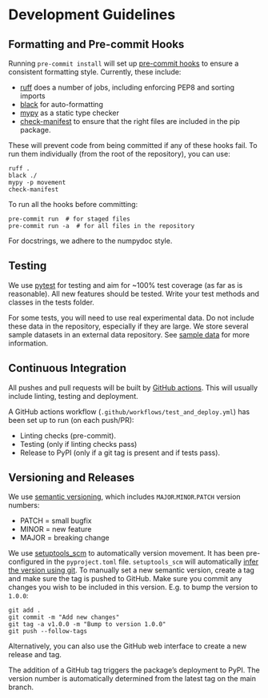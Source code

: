 # Development Guidelines

## Formatting and Pre-commit Hooks

Running `pre-commit install` will set up [pre-commit hooks](https://pre-commit.com/) to ensure a consistent formatting style. Currently, these include:
* [ruff](https://github.com/charliermarsh/ruff) does a number of jobs, including enforcing PEP8 and sorting imports
* [black](https://black.readthedocs.io/en/stable/) for auto-formatting
* [mypy](https://mypy.readthedocs.io/en/stable/index.html) as a static type checker
* [check-manifest](https://github.com/mgedmin/check-manifest) to ensure that the right files are included in the pip package.

These will prevent code from being committed if any of these hooks fail. To run them individually (from the root of the repository), you can use:

    ruff .
    black ./
    mypy -p movement
    check-manifest
To run all the hooks before committing:

    pre-commit run  # for staged files
    pre-commit run -a  # for all files in the repository

For docstrings, we adhere to the numpydoc style.

## Testing
We use [pytest](https://docs.pytest.org/en/latest/) for testing and aim for ~100% test coverage (as far as is reasonable). All new features should be tested. Write your test methods and classes in the tests folder.

For some tests, you will need to use real experimental data. Do not include these data in the repository, especially if they are large. We store several sample datasets in an external data repository. See [sample data](https://neuroinformatics-unit.github.io/movement/contributing.html#sample-data) for more information.

## Continuous Integration
All pushes and pull requests will be built by [GitHub actions](https://docs.github.com/en/actions). This will usually include linting, testing and deployment.

A GitHub actions workflow (`.github/workflows/test_and_deploy.yml`) has been set up to run (on each push/PR):
* Linting checks (pre-commit).
* Testing (only if linting checks pass)
* Release to PyPI (only if a git tag is present and if tests pass).

## Versioning and Releases
We use [semantic versioning](https://semver.org/), which includes `MAJOR`.`MINOR`.`PATCH` version numbers:
* PATCH = small bugfix
* MINOR = new feature
* MAJOR = breaking change

We use [setuptools_scm](https://github.com/pypa/setuptools_scm) to automatically version movement. It has been pre-configured in the `pyproject.toml` file. `setuptools_scm` will automatically [infer the version using git](https://github.com/pypa/setuptools_scm#default-versioning-scheme). To manually set a new semantic version, create a tag and make sure the tag is pushed to GitHub. Make sure you commit any changes you wish to be included in this version. E.g. to bump the version to `1.0.0`:

    git add .
    git commit -m "Add new changes"
    git tag -a v1.0.0 -m "Bump to version 1.0.0"
    git push --follow-tags

Alternatively, you can also use the GitHub web interface to create a new release and tag.

The addition of a GitHub tag triggers the package’s deployment to PyPI. The version number is automatically determined from the latest tag on the main branch.
